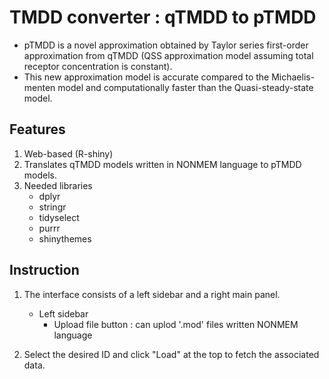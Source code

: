 # TMDD converter : qTMDD to pTMDD
- pTMDD is a novel approximation obtained by Taylor series first-order approximation from qTMDD (QSS approximation model assuming total receptor concentration is constant).
- This new approximation model is accurate compared to the Michaelis-menten model and computationally faster than the Quasi-steady-state model.

## Features
1. Web-based (R-shiny)
2. Translates qTMDD models written in NONMEM language to pTMDD models.
3. Needed libraries
   - dplyr
   - stringr
   - tidyselect
   - purrr
   - shinythemes

## Instruction
1. The interface consists of a left sidebar and a right main panel.
   - Left sidebar
     - Upload file button : can uplod '.mod' files written NONMEM language
    

3. Select the desired ID and click "Load" at the top to fetch the associated data.
